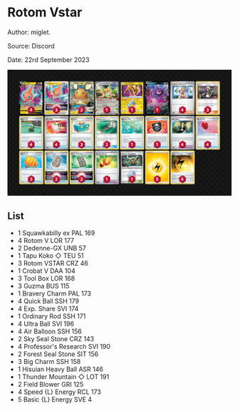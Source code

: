 # Rotom Vstar

Author: miglet.

Source: Discord

Date: 22rd September 2023

![decklist](../../images/MEW/Rotom%20Vstar/1-%20Rotom%20Vstar.png)

## List

* 1 Squawkabilly ex PAL 169
* 4 Rotom V LOR 177
* 2 Dedenne-GX UNB 57
* 1 Tapu Koko ◇ TEU 51
* 3 Rotom VSTAR CRZ 46
* 1 Crobat V DAA 104
* 3 Tool Box LOR 168
* 3 Guzma BUS 115
* 1 Bravery Charm PAL 173
* 4 Quick Ball SSH 179
* 4 Exp. Share SVI 174
* 1 Ordinary Rod SSH 171
* 4 Ultra Ball SVI 196
* 4 Air Balloon SSH 156
* 2 Sky Seal Stone CRZ 143
* 4 Professor's Research SVI 190
* 2 Forest Seal Stone SIT 156
* 3 Big Charm SSH 158
* 1 Hisuian Heavy Ball ASR 146
* 1 Thunder Mountain ◇ LOT 191
* 2 Field Blower GRI 125
* 4 Speed {L} Energy RCL 173
* 5 Basic {L} Energy SVE 4
